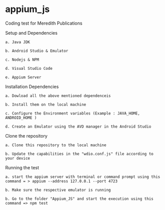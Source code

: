 # appium_js
Coding test for Meredith Publications

Setup and Dependencies

    a. Java JDK

    b. Android Studio & Emulator

    c. Nodejs & NPM

    d. Visual Studio Code

    e. Appium Server

Installation Dependencies

    a. Dowload all the above mentioned dependenceis

    b. Install them on the local machine

    c. Configure the Environment variables (Example : JAVA_HOME, ANDROID_HOME )

    d. Create an Emulator using the AVD manager in the Android Studio

Clone the repository

    a. Clone this repository to the local machine

    b. Update the capabilities in the "wdio.conf.js" file according to your device

Running the test

    a. start the appium server with terminal or command prompt using this command = > appium --address 127.0.0.1 --port 4723

    b. Make sure the respective emulator is running

    b. Go to the folder "Appium_JS" and start the execution using this command => npm test
